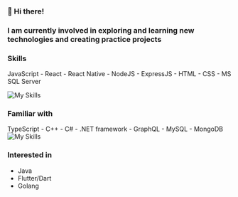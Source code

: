 ### 👋 Hi there!

### I am currently involved in exploring and learning new technologies and creating practice projects

### Skills
JavaScript - React - React Native - NodeJS - ExpressJS - HTML - CSS - MS SQL Server

![My Skills](https://skillicons.dev/icons?i=javascript,react,nodejs,expressjs,html,css)

### Familiar with
TypeScript - C++ - C# - .NET framework - GraphQL - MySQL - MongoDB
![My Skills](https://skillicons.dev/icons?i=typescript,cpp,cs,net,graphql,mysql,mongodb)
### Interested in
* Java
* Flutter/Dart 
* Golang

